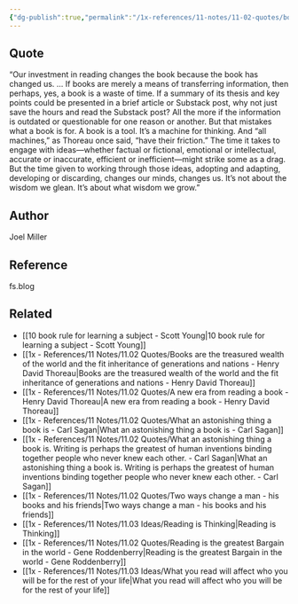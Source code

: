```yaml
---
{"dg-publish":true,"permalink":"/1x-references/11-notes/11-02-quotes/books-are-not-just-a-means-of-transferring-information-but-a-machine-for-thinking-joel-miller/","title":"Books are not just a means of transferring information, but a machine for thinking - Joel Miller","created":"2024-03-25T23:06:05.531+03:00","updated":"2024-03-25T23:09:57.586+03:00"}
---
```



## Quote
“Our investment in reading changes the book because the book has changed us. ... If books are merely a means of transferring information, then perhaps, yes, a book is a waste of time. If a summary of its thesis and key points could be presented in a brief article or Substack post, why not just save the hours and read the Substack post? All the more if the information is outdated or questionable for one reason or another. But that mistakes what a book is for. A book is a tool. It’s a machine for thinking. And “all machines,” as Thoreau once said, “have their friction.” The time it takes to engage with ideas—whether factual or fictional, emotional or intellectual, accurate or inaccurate, efficient or inefficient—might strike some as a drag. But the time given to working through those ideas, adopting and adapting, developing or discarding, changes our minds, changes us. It’s not about the wisdom we glean. It’s about what wisdom we grow.”

## Author
Joel Miller

## Reference
fs.blog

## Related
- [[10 book rule for learning a subject - Scott Young\|10 book rule for learning a subject - Scott Young]]
- [[1x - References/11 Notes/11.02 Quotes/Books are the treasured wealth of the world and the fit inheritance of generations and nations - Henry David Thoreau\|Books are the treasured wealth of the world and the fit inheritance of generations and nations - Henry David Thoreau]]
- [[1x - References/11 Notes/11.02 Quotes/A new era from reading a book - Henry David Thoreau\|A new era from reading a book - Henry David Thoreau]]
- [[1x - References/11 Notes/11.02 Quotes/What an astonishing thing a book is - Carl Sagan\|What an astonishing thing a book is - Carl Sagan]]
- [[1x - References/11 Notes/11.02 Quotes/What an astonishing thing a book is. Writing is perhaps the greatest of human inventions binding together people who never knew each other. - Carl Sagan\|What an astonishing thing a book is. Writing is perhaps the greatest of human inventions binding together people who never knew each other. - Carl Sagan]]
- [[1x - References/11 Notes/11.02 Quotes/Two ways change a man - his books and his friends\|Two ways change a man - his books and his friends]]
- [[1x - References/11 Notes/11.03 Ideas/Reading is Thinking\|Reading is Thinking]]
- [[1x - References/11 Notes/11.02 Quotes/Reading is the greatest Bargain in the world - Gene Roddenberry\|Reading is the greatest Bargain in the world - Gene Roddenberry]]
- [[1x - References/11 Notes/11.03 Ideas/What you read will affect who you will be for the rest of your life\|What you read will affect who you will be for the rest of your life]]